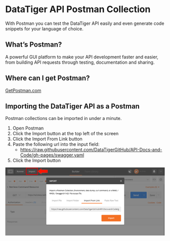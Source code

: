 # DataTiger API Postman Collection

With Postman you can test the DataTiger API easily and even generate code snippets for your language of choice.

## What’s Postman?
A powerful GUI platform to make your API development faster and easier, from building API requests through testing, documentation and sharing.

## Where can I get Postman?
[GetPostman.com](https://www.getpostman.com/)

## Importing the DataTiger API as a Postman
Postman collections can be imported in under a minute.
1. Open Postman
2. Click the Import button at the top left of the screen
3. Click the Import From Link button
4. Paste the following url into the input field:
    * https://raw.githubusercontent.com/DataTigerGitHub/API-Docs-and-Code/gh-pages/swagger.yaml 
5. Click the Import button

![Postman Import](screenshots/postman.png)

